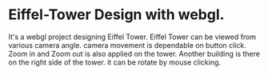 # Eiffel-Tower Design with webgl. 
It's a webgl project designing Eiffel Tower.
Eiffel Tower can be viewed from various camera angle.
camera movement is dependable on button click.
Zoom in and Zoom out is also applied on the tower.
Another building is there on the right side of the tower.
it can be rotate by mouse clicking.
